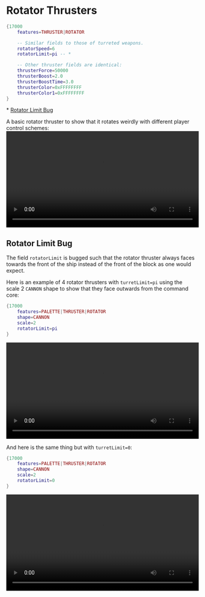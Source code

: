 # Rotator Thrusters
```lua
{17000
    features=THRUSTER|ROTATOR

    -- Similar fields to those of turreted weapons.
    rotatorSpeed=6
    rotatorLimit=pi -- *

    -- Other thruster fields are identical:
    thrusterForce=50000
    thrusterBoost=2.0
    thrusterBoostTime=3.0
    thrusterColor=0xFFFFFFFF
    thrusterColor1=0xFFFFFFFF
}
```

\* [Rotator Limit Bug](./rotator_thrusters.md#rotator-limit-bug)

A basic rotator thruster to show that it rotates weirdly with different player control schemes:
<video height=256 controls>
  <source src="diagrams/thruster_rotator.mp4" type="video/mp4">
  Your browser does not support the video tag.
</video>

## Rotator Limit Bug
The field `rotatorLimit` is bugged such that the rotator thruster always faces towards the front of the ship instead of the front of the block as one would expect.

Here is an example of 4 rotator thrusters with `turretLimit=pi` using the scale 2 `CANNON` shape to show that they face outwards from the command core:
```lua
{17000
    features=PALETTE|THRUSTER|ROTATOR
	shape=CANNON
	scale=2
	rotatorLimit=pi
}
```
<video height=256 controls>
  <source src="diagrams/thruster_rotator_limit_pi.mp4" type="video/mp4">
  Your browser does not support the video tag.
</video>

And here is the same thing but with `turretLimit=0`:
```lua
{17000
    features=PALETTE|THRUSTER|ROTATOR
	shape=CANNON
	scale=2
	rotatorLimit=0
}
```
<video height=256 controls>
  <source src="diagrams/thruster_rotator_limit_0.mp4" type="video/mp4">
  Your browser does not support the video tag.
</video>